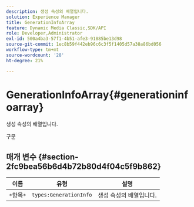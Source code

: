 ```yaml
---
description: 생성 속성의 배열입니다.
solution: Experience Manager
title: GenerationInfoArray
feature: Dynamic Media Classic,SDK/API
role: Developer,Administrator
exl-id: 500a4ba3-57f1-4b51-afe3-91885be13d98
source-git-commit: 1ec8b59f442eb96c6c3f5f1405d57a38a86bd056
workflow-type: tm+mt
source-wordcount: '28'
ht-degree: 21%

---
```


# GenerationInfoArray{#generationinfoarray}

생성 속성의 배열입니다.

구문

## 매개 변수 {#section-2fc9bea56b6d4b72b80d4f04c5f9b862}

| 이름 | 유형 | 설명 |
|---|---|---|
| `*`항목`*` | `types:GenerationInfo` | 생성 속성의 배열입니다. |
